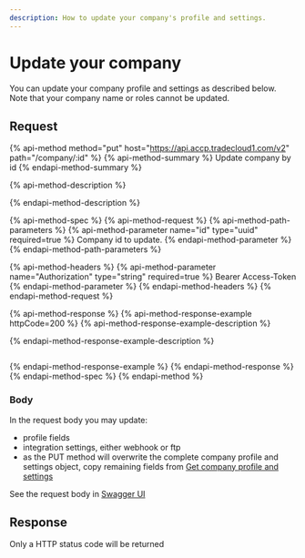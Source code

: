 ```yaml
---
description: How to update your company's profile and settings.
---
```


# Update your company

You can update your company profile and settings as described below. Note that your company name or roles cannot be updated.

## Request

{% api-method method="put" host="https://api.accp.tradecloud1.com/v2" path="/company/:id" %}
{% api-method-summary %}
Update company by id
{% endapi-method-summary %}

{% api-method-description %}

{% endapi-method-description %}

{% api-method-spec %}
{% api-method-request %}
{% api-method-path-parameters %}
{% api-method-parameter name="id" type="uuid" required=true %}
Company id to update.
{% endapi-method-parameter %}
{% endapi-method-path-parameters %}

{% api-method-headers %}
{% api-method-parameter name="Authorization" type="string" required=true %}
Bearer Access-Token
{% endapi-method-parameter %}
{% endapi-method-headers %}
{% endapi-method-request %}

{% api-method-response %}
{% api-method-response-example httpCode=200 %}
{% api-method-response-example-description %}

{% endapi-method-response-example-description %}

```text

```
{% endapi-method-response-example %}
{% endapi-method-response %}
{% endapi-method-spec %}
{% endapi-method %}

### Body

In the request body you may update:

* profile fields
* integration settings, either webhook or ftp
* as the PUT method will overwrite the complete company profile and settings object, copy remaining fields from [Get company profile and settings](get.md)

See the request body in [Swagger UI](https://swagger-ui.accp.tradecloud1.com/?url=https://api.accp.tradecloud1.com/v2/company/specs.yaml#/company/updateCompanyRoute)

## Response

Only a HTTP status code will be returned

